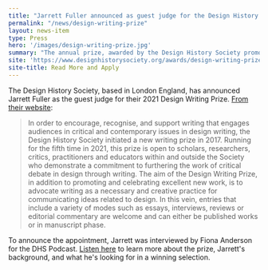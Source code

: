 ```yaml
---
title: "Jarrett Fuller announced as guest judge for the Design History Society's 2021 Design Writing Prize"
permalink: "/news/design-writing-prize"
layout: news-item
type: Press
hero: '/images/design-writing-prize.jpg'
summary: "The annual prize, awarded by the Design History Society promotes excellences in design writing of all types."
site: 'https://www.designhistorysociety.org/awards/design-writing-prizest/'
site-title: Read More and Apply
---
```


The Design History Society, based in London England, has announced Jarrett Fuller as the guest judge for their 2021 Design Writing Prize. [From their website](https://www.designhistorysociety.org/awards/design-writing-prize):

> In order to encourage, recognise, and support writing that engages audiences in critical and contemporary issues in design writing, the Design History Society initiated a new writing prize in 2017. Running for the fifth time in 2021, this prize is open to scholars, researchers, critics, practitioners and educators within and outside the Society who demonstrate a commitment to furthering the work of critical debate in design through writing. The aim of the Design Writing Prize, in addition to promoting and celebrating excellent new work, is to advocate writing as a necessary and creative practice for communicating ideas related to design. In this vein, entries that include a variety of modes such as essays, interviews, reviews or editorial commentary are welcome and can either be published works or in manuscript phase.

To announce the appointment, Jarrett was interviewed by Fiona Anderson for the DHS Podcast. [Listen here](https://www.designhistorysociety.org/news/view/dhs-podcasts-third-episode-is-out-listen-to-fiona-anderson-in-conversation-with-jarrett-fuller-the-2021-design-writing-prize-guest-judge) to learn more about the prize, Jarrett's background, and what he's looking for in a winning selection.
